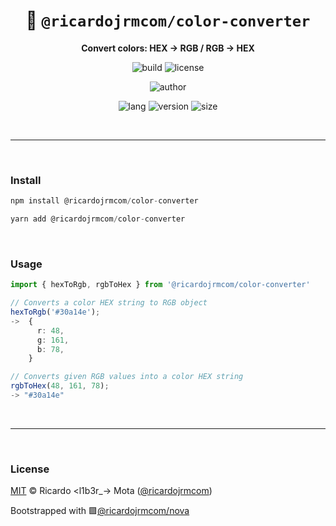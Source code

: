 <div align="center">

# 🌙 `@ricardojrmcom/color-converter`

<b>Convert colors: HEX -> RGB / RGB -> HEX</b>

![build](https://img.shields.io/github/workflow/status/ricardojrmcom/color-converter/Continuous%20Integration?style=for-the-badge)
![license](https://img.shields.io/github/license/ricardojrmcom/color-converter?style=for-the-badge)

![author](<https://img.shields.io/badge/Author-Ricardo%20%3Cl1b3r__--%3E%20Mota%20(%40ricardo--jrm)-orange?style=for-the-badge>)

![lang](https://img.shields.io/github/languages/top/ricardojrmcom/color-converter?style=for-the-badge)
![version](https://img.shields.io/npm/v/@ricardojrmcom/color-converter?style=for-the-badge)
![size](https://img.shields.io/bundlephobia/min/@ricardojrmcom/color-converter?style=for-the-badge)

</div>

<br />

---

<br />

### <b>Install</b>

```ts
npm install @ricardojrmcom/color-converter

yarn add @ricardojrmcom/color-converter
```

<br />

### <b>Usage</b>

```ts
import { hexToRgb, rgbToHex } from '@ricardojrmcom/color-converter'

// Converts a color HEX string to RGB object
hexToRgb('#30a14e');
->  {
      r: 48,
      g: 161,
      b: 78,
    }

// Converts given RGB values into a color HEX string
rgbToHex(48, 161, 78);
-> "#30a14e"
```

<br />

---

<br />

### <b>License</b>

[MIT](https://github.com/ricardojrmcom/color-converter/blob/main/LICENSE) © Ricardo <l1b3r\_-> Mota ([@ricardojrmcom](https://github.com/ricardojrmcom))

Bootstrapped with 🟪[@ricardojrmcom/nova](https://github.com/ricardojrmcom/nova)

<br />
